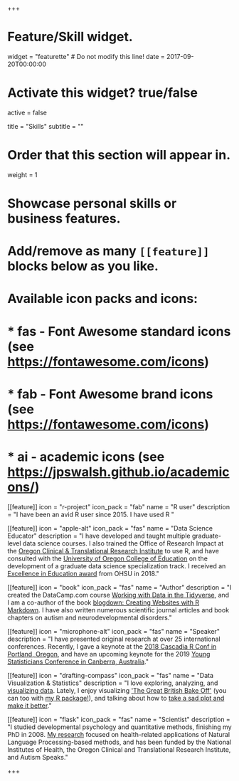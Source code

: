 +++
# Feature/Skill widget.
widget = "featurette"  # Do not modify this line!
date = 2017-09-20T00:00:00

# Activate this widget? true/false
active = false

title = "Skills"
subtitle = ""

# Order that this section will appear in.
weight = 1

# Showcase personal skills or business features.
# 
# Add/remove as many `[[feature]]` blocks below as you like.
# 
# Available icon packs and icons:
# * fas - Font Awesome standard icons (see https://fontawesome.com/icons)
# * fab - Font Awesome brand icons (see https://fontawesome.com/icons)
# * ai - academic icons (see https://jpswalsh.github.io/academicons/)


[[feature]]
  icon = "r-project"
  icon_pack = "fab"
  name = "R user"
  description = "I have been an avid R user since 2015. I have used R "
  
[[feature]]
  icon = "apple-alt"
  icon_pack = "fas"
  name = "Data Science Educator"
  description = "I have developed and taught multiple graduate-level data science courses. I also trained the Office of Research Impact at the [Oregon Clinical & Translational Research Institute](https://www.ohsu.edu/xd/research/centers-institutes/octri/) to use R, and have consulted with the [University of Oregon College of Education](https://education.uoregon.edu/) on the development of a graduate data science specialization track. I received an [Excellence in Education award](https://www.ohsu.edu/xd/education/schools/school-of-medicine/news-and-events/honors2018.cfm) from OHSU in 2018."
  
[[feature]]
  icon = "book"
  icon_pack = "fas"
  name = "Author"
  description = "I created the DataCamp.com course [Working with Data in the Tidyverse](https://www.datacamp.com/courses/working-with-data-in-the-tidyverse), and I am a co-author of the book [blogdown: Creating Websites with R Markdown](https://bookdown.org/yihui/blogdown/). I have also written numerous scientific journal articles and book chapters on autism and neurodevelopmental disorders."
  
[[feature]]
  icon = "microphone-alt"
  icon_pack = "fas"
  name = "Speaker"
  description = "I have presented original research at over 25 international conferences. Recently, I gave a keynote at the [2018 Cascadia R Conf in Portland, Oregon](../talk/cascadia-r-keynote/), and have an upcoming keynote for the 2019 [Young Statisticians Conference in Canberra, Australia](http://ysc2019.netlify.com/)."
  
[[feature]]
  icon = "drafting-compass"
  icon_pack = "fas"
  name = "Data Visualization & Statistics"
  description = "I love exploring, analyzing, and [visualizing data](https://apreshill.github.io/data-vis-labs-2018/). Lately, I enjoy visualizing ['The Great British Bake Off'](https://alison.netlify.com/uo-tidy-bakeoff/#1) (you can too with [my R package!](http://bakeoff.netlify.com/)), and talking about how to [take a sad plot and make it better](../talk/ohsu-biodatavis)."

[[feature]]
  icon = "flask"
  icon_pack = "fas"
  name = "Scientist"
  description = "I studied developmental psychology and quantitative methods, finishing my PhD in 2008. [My research](https://profiles.impactstory.org/u/0000-0002-8082-1890) focused on health-related applications of Natural Language Processing-based methods, and has been funded by the National Institutes of Health, the Oregon Clinical and Translational Research Institute, and Autism Speaks."


+++

